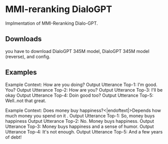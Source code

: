 # MMI-reranking DialoGPT
Implmentation of MMI-Reranking Dialo-GPT.

## Downloads

you have to download DialoGPT 345M model, DialoGPT 345M model (reverse), and config.

## Examples

Example Context: How are you doing?
Output Utterance Top-1: I'm good. You?
Output Utterance Top-2: How are you?
Output Utterance Top-3: I'll be okay
Output Utterance Top-4: Doin good too?
Output Utterance Top-5: Well..not that great.

Example Context: Does money buy happiness?<|endoftext|>Depends how much money you spend on it .
Output Utterance Top-1: So, money buys happiness
Output Utterance Top-2: No. Money buys happiness.
Output Utterance Top-3: Money buys happiness and a sense of humor.
Output Utterance Top-4: It's not enough.
Output Utterance Top-5: And a few years of debt!
